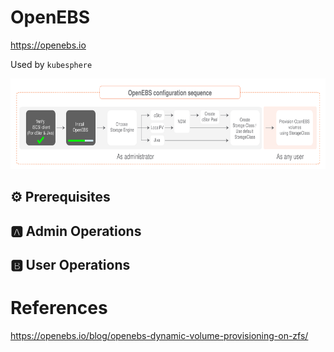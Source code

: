 # OpenEBS

https://openebs.io

Used by `kubesphere`

<img src="../images/1-config-sequence.svg" width="657" height="145"> </img>

## :gear: Prerequisites


## :a: Admin Operations


## :b: User Operations


# References

https://openebs.io/blog/openebs-dynamic-volume-provisioning-on-zfs/
